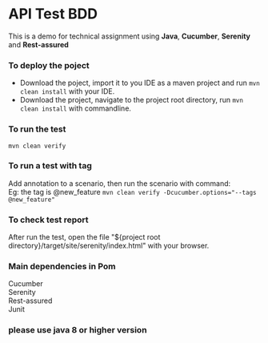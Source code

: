 # API Test BDD

This is a demo for technical assignment using <b>Java</b>, <b>Cucumber</b>, <b>Serenity</b> and <b>Rest-assured</b> 

### To deploy the poject<br>
* Download the poject, import it to you IDE as a maven project and run `mvn clean install` with your IDE.<br>
* Download the project, navigate to the project root directory, run `mvn clean install` with commandline.

### To run the test<br>
`mvn clean verify`

### To run a test with tag
Add annotation to a scenario, then run the scenario with command:<br>
Eg: the tag is @new_feature
`mvn clean verify -Dcucumber.options="--tags @new_feature"`

### To check test report
After run the test, open the file "${project root directory}/target/site/serenity/index.html" with your browser.

### Main dependencies in Pom
Cucumber<br>
Serenity<br>
Rest-assured<br>
Junit<br>

### please use java 8 or higher version

